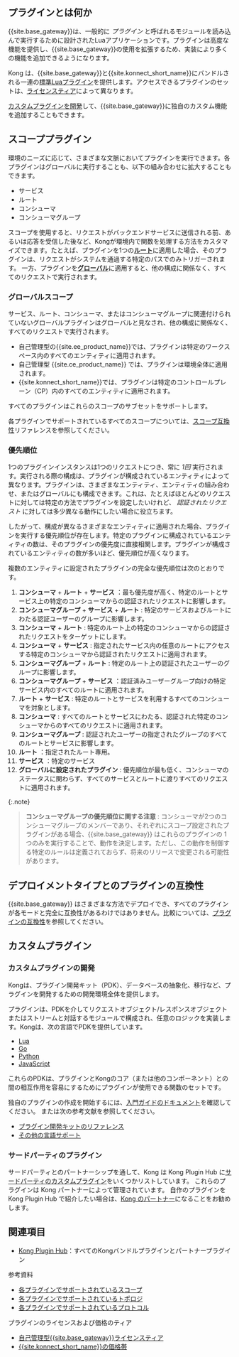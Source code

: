 プラグインとは何か
---------

{{site.base_gateway}}は、一般的に *プラグイン* と呼ばれるモジュールを読み込んで実行するために設計されたLuaアプリケーションです。プラグインは高度な機能を提供し、{{site.base_gateway}}の使用を拡張するため、実装により多くの機能を追加できるようになります。

Kong は、{{site.base_gateway}}と{{site.konnect_short_name}}にバンドルされる一連の[標準Luaプラグイン](/hub/?support=kong-inc)を提供します。アクセスできるプラグインのセットは、[ライセンスティア](/hub/plugins/license-tiers/)によって異なります。

[カスタムプラグインを開発](#developing-custom-plugins)して、{{site.base_gateway}}に独自のカスタム機能を追加することもできます。

スコーププラグイン
---------

環境のニーズに応じて、さまざまな文脈においてプラグインを実行できます。各プラグインはグローバルに実行することも、以下の組み合わせに拡大することもできます。

* サービス
* ルート
* コンシューマ
* コンシューマグループ

スコープを使用すると、リクエストがバックエンドサービスに送信される前、あるいは応答を受信した後など、Kongが環境内で関数を処理する方法をカスタマイズできます。たとえば、プラグインを1つの[**ルート**](/gateway/latest/key-concepts/routes/)に適用した場合、そのプラグインは、リクエストがシステムを通過する特定のパスでのみトリガーされます。
一方、プラグインを[**グローバル**](#global-scope)に適用すると、他の構成に関係なく、すべてのリクエストで実行されます。

### グローバルスコープ

サービス、ルート、コンシューマ、またはコンシューマグループに関連付けられていないグローバルプラグインはグローバルと見なされ、他の構成に関係なく、すべてのリクエストで実行されます。

* 自己管理型の{{site.ee_product_name}}では、プラグインは特定のワークスペース内のすべてのエンティティに適用されます。
* 自己管理型 {{site.ce_product_name}} では、プラグインは環境全体に適用されます。
* {{site.konnect_short_name}}では、プラグインは特定のコントロールプレーン（CP）内のすべてのエンティティに適用されます。

すべてのプラグインはこれらのスコープのサブセットをサポートします。

各プラグインでサポートされているすべてのスコープについては、[スコープ互換性](/hub/plugins/compatibility/#scopes)リファレンスを参照してください。

### 優先順位

1つのプラグインインスタンスは1つのリクエストにつき、常に *1回* 実行されます。実行される際の構成は、プラグインが構成されているエンティティによって異なります。プラグインは、さまざまなエンティティ、エンティティの組み合わせ、またはグローバルにも構成できます。これは、たとえばほとんどのリクエストに対しては特定の方法でプラグインを設定したいけれど、 *認証されたリクエスト* に対しては多少異なる動作にしたい場合に役立ちます。

したがって、構成が異なるさまざまなエンティティに適用された場合、プラグインを実行する優先順位が存在します。特定のプラグインに構成されているエンティティの数は、そのプラグインの優先度に直接相関します。プラグインが構成されているエンティティの数が多いほど、優先順位が高くなります。

複数のエンティティに設定されたプラグインの完全な優先順位は次のとおりです。

1. **コンシューマ** \+ **ルート** \+ **サービス** ：最も優先度が高く、特定のルートとサービス上の特定のコンシューマからの認証されたリクエストに影響します。
2. **コンシューマグループ** \+ **サービス** \+ **ルート** : 特定のサービスおよびルートにわたる認証ユーザーのグループに影響します。
3. **コンシューマ** \+ **ルート** : 特定のルート上の特定のコンシューマからの認証されたリクエストをターゲットにします。
4. **コンシューマ** \+ **サービス** : 指定されたサービス内の任意のルートにアクセスする特定のコンシューマから認証されたリクエストに適用されます。
5. **コンシューマグループ** \+ **ルート** : 特定のルート上の認証されたユーザーのグループに影響します。
6. **コンシューマグループ** \+ **サービス** ：認証済みユーザーグループ向けの特定サービス内のすべてのルートに適用されます。
7. **ルート** \+ **サービス** : 特定のルートとサービスを利用するすべてのコンシューマを対象とします。
8. **コンシューマ** : すべてのルートとサービスにわたる、認証された特定のコンシューマからのすべてのリクエストに適用されます。
9. **コンシューマグループ** : 認証されたユーザーの指定されたグループのすべてのルートとサービスに影響します。
10. **ルート** ：指定されたルート専用。
11. **サービス** ：特定のサービス
12. **グローバルに設定されたプラグイン** : 優先順位が最も低く、コンシューマのステータスに関わらず、すべてのサービスとルートに渡りすべてのリクエストに適用されます。

{:.note}
> 
> **コンシューマグループの優先順位に関する注意** : コンシューマが2つのコンシューマグループのメンバーであり、それぞれにスコープ設定されたプラグインがある場合、{{site.base_gateway}} はこれらのプラグインの 1 つのみを実行することで、動作を決定します。ただし、この動作を制御する特定のルールは定義されておらず、将来のリリースで変更される可能性があります。

デプロイメントタイプとのプラグインの互換性
---------------------

{{site.base_gateway}} はさまざまな方法でデプロイでき、すべてのプラグインが各モードと完全に互換性があるわけではありません。比較については、[プラグインの互換性](/hub/plugins/compatibility#plugin-compatibility)を参照してください。

カスタムプラグイン
---------

### カスタムプラグインの開発

Kongは、プラグイン開発キット（PDK）、データベースの抽象化、移行など、プラグインを開発するための開発環境全体を提供します。

プラグインは、PDKを介してリクエストオブジェクト/レスポンスオブジェクトまたはストリームと対話するモジュールで構成され、任意のロジックを実装します。Kongは、次の言語でPDKを提供しています。

* [Lua](/gateway/latest/plugin-development/)
* [Go](/gateway/latest/plugin-development/pluginserver/go/)
* [Python](/gateway/latest/plugin-development/pluginserver/python/)
* [JavaScript](/gateway/latest/plugin-development/pluginserver/javascript/)

これらのPDKは、プラグインとKongのコア（または他のコンポーネント）との間の相互作用を容易にするためにプラグインが使用できる関数のセットです。

独自のプラグインの作成を開始するには、[入門ガイドのドキュメント](/gateway/latest/plugin-development/get-started/)を確認してください。
または次の参考文献を参照してください。

* [プラグイン開発キットのリファレンス](/gateway/latest/plugin-development/pdk/)
* [その他の言語サポート](/gateway/latest/plugin-development/pluginserver/go/)

### サードパーティのプラグイン

サードパーティとのパートナーシップを通して、Kong は Kong Plugin Hub に[サードパーティのカスタムプラグイン](/hub/?support=third-party-partner%2Ccommunity)をいくつかリストしています。
これらのプラグインは Kong パートナーによって管理されています。
自作のプラグインを Kong Plugin Hub で紹介したい場合は、[Kong のパートナー](https://konghq.com/partners/)になることをお勧めします。

関連項目
----

* [Kong Plugin Hub](/hub/)：すべてのKongバンドルプラグインとパートナープラグイン

参考資料

* [各プラグインでサポートされているスコープ](/hub/plugins/compatibility/#scopes)
* [各プラグインでサポートされているトポロジ](/hub/plugins/compatibility/)
* [各プラグインでサポートされているプロトコル](/hub/plugins/compatibility/#protocols)

プラグインのライセンスおよび価格のティア

* [自己管理型{{site.base_gateway}}ライセンスティア](/hub/plugins/license-tiers/)
* [{{site.konnect_short_name}}の価格帯](/konnect/compatibility/#plugin-compatibility)

